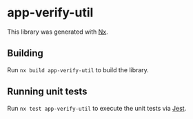 # app-verify-util

This library was generated with [Nx](https://nx.dev).

## Building

Run `nx build app-verify-util` to build the library.

## Running unit tests

Run `nx test app-verify-util` to execute the unit tests via [Jest](https://jestjs.io).
